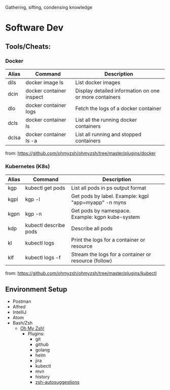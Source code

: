 Gathering, sifting, condensing knowledge

# Software Dev
## Tools/Cheats:

### Docker
Alias | Command | Description
----- | ------- | -----------
dils | docker image ls | List docker images
dcin | docker container inspect | Display detailed information on one or more containers
dlo | docker container logs | Fetch the logs of a docker container
dcls | docker container ls | List all the running docker containers
dclsa | docker container ls -a | List all running and stopped containers

from: https://github.com/ohmyzsh/ohmyzsh/tree/master/plugins/docker

### Kubernetes (K8s)
Alias | Command | Description
----- | ------- | -----------
kgp | kubectl get pods | List all pods in ps output format
kgpl | kgp -l | Get pods by label. Example: kgpl "app=myapp" -n myns
kgpn | kgp -n | Get pods by namespace. Example: kgpn kube-system
kdp | kubectl describe pods | Describe all pods
kl | kubectl logs | Print the logs for a container or resource
klf | kubectl logs -f | Stream the logs for a container or resource (follow)

from: https://github.com/ohmyzsh/ohmyzsh/tree/master/plugins/kubectl

## Environment Setup
* Postman
* Alfred
* IntelliJ
* Atom
* Bash/Zsh
  * [Oh My Zsh!](https://github.com/ohmyzsh/ohmyzsh)
    * Plugins: 
      * git
      * github
      * golang
      * helm
      * jira
      * kubectl
      * mvn
      * history
      * [zsh-autosuggestions](https://github.com/zsh-users/zsh-autosuggestions/blob/master/INSTALL.md#oh-my-zsh)
